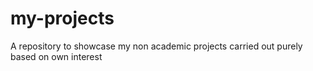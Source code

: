# my-projects
A repository to showcase my non academic projects carried out purely based on own interest
